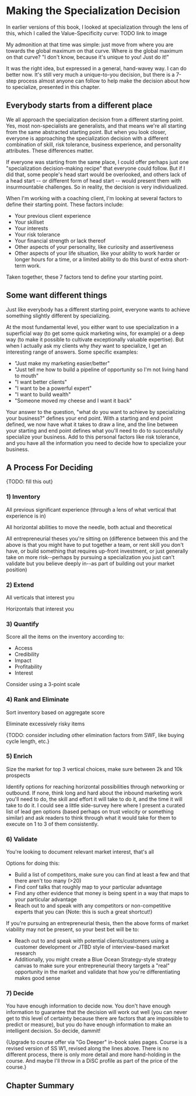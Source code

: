 # Making the Specialization Decision

In earlier versions of this book, I looked at specialization through the lens of this, which I called the Value-Specificity curve: TODO link to image

My admonition at that time was simple: just move from where you are towards the global maximum on that curve. Where _is_ the global maximum on that curve? "I don't know, because it's unique to you! Just do it!"

It was the right idea, but expressed in a general, hand-wavey way. I can do better now. It's still very much a unique-to-you decision, but there is a 7-step process almost anyone can follow to help make the decision about how to specialize, presented in this chapter.

## Everybody starts from a different place

We all approach the specialization decision from a different starting point. Yes, most non-specialists are generalists, and that means we're all starting from the same abstracted starting point. But when you look closer, everyone is approaching the specialization decision with a different combination of skill, risk tolerance, business experience, and personality attributes. These differences matter.

If everyone was starting from the same place, I could offer perhaps just one "specialization decision-making recipe" that everyone could follow. But if I did that, some people's head start would be overlooked, and others lack of a head start -- or different form of head start -- would present them with insurmountable challenges. So in reality, the decision is very individualized.

When I'm working with a coaching client, I'm looking at several factors to define their starting point. These factors include:

- Your previous client experience
- Your skillset
- Your interests
- Your risk tolerance
- Your financial strength or lack thereof
- Other aspects of your personality, like curiosity and assertiveness
- Other aspects of your life situation, like your ability to work harder or longer hours for a time, or a limited ability to do this burst of extra short-term work.

Taken together, these 7 factors tend to define your starting point.

## Some want different things

Just like everybody has a different starting point, everyone wants to achieve something slightly different by specializing.

At the most fundamental level, you either want to use specialization in a superficial way (to get some quick marketing wins, for example) or a deep way (to make it possible to cultivate exceptionally valuable expertise). But when I actually ask my clients why *they* want to specialize, I get an interesting range of answers. Some specific examples:

- "Just make my marketing easier/better"
- "Just tell me how to build a pipeline of opportunity so I'm not living hand to mouth"
- "I want better clients"
- "I want to be a powerful expert"
- "I want to build wealth"
- "Someone moved my cheese and I want it back"

Your answer to the question, "what do you want to achieve by specializing your business?" defines your end point. With a starting and end point defined, we now have what it takes to draw a line, and the line between your starting and end point defines what you'll need to do to successfully specialize your business. Add to this personal factors like risk tolerance, and you have all the information you need to decide how to specialize your business.

## A Process For Deciding

{TODO: fill this out}

### 1) Inventory

All previous significant experience (through a lens of what vertical that experience is in)

All horizontal abilities to move the needle, both actual and theoretical

All entrepreneurial theses you're sitting on (difference between this and the above is that you might have to put together a team, or rent skill you don't have, or build something that requires up-front investment, or just generally take on more risk--perhaps by pursuing a specialization you just can't validate but you believe deeply in--as part of building out your market position)

### 2) Extend

All verticals that interest you

Horizontals that interest you

### 3) Quantify

Score all the items on the inventory according to:

- Access
- Credibility
- Impact
- Profitability
- Interest

Consider using a 3-point scale

### 4) Rank and Eliminate

Sort inventory based on aggregate score

Eliminate excessively risky items

{TODO: consider including other elimination factors from SWF, like buying cycle length, etc.}

### 5) Enrich

Size the market for top 3 vertical choices, make sure between 2k and 10k prospects

Identify options for reaching horizontal possibilities through networking or outbound. If none, think long and hard about the inbound marketing work you'll need to do, the skill and effort it will take to do it, and the time it will take to do it. I could see a little side-survey here where I present a curated list of lead gen options (based perhaps on trust velocity or something similar) and ask readers to think through what it would take for them to execute on 1 to 3 of them consistently.

### 6) Validate

You're looking to document relevant market interest, that's all

Options for doing this:

- Build a list of competitors, make sure you can find at least a few and that there aren't too many (\>20)
- Find conf talks that roughly map to your particular advantage
- Find any other evidence that money is being spent in a way that maps to your particular advantage
- Reach out to and speak with any competitors or non-competitive experts that you can {Note: this is such a great shortcut!}

If you're pursuing an entrepreneurial thesis, then the above forms of market viability may not be present, so your best bet will be to:

- Reach out to and speak with potential clients/customers using a customer development or JTBD style of interview-based market research
- Additionally, you might create a Blue Ocean Strategy-style strategy canvas to make sure your entrepreneurial theory targets a "real" opportunity in the market and validate that how you're differentiating makes good sense

### 7) Decide

You have enough information to decide now. You don't have enough information to guarantee that the decision will work out well (you can never get to this level of certainty because there are factors that are impossible to predict or measure), but you do have enough information to make an intelligent decision. So decide, dammit!

{Upgrade to course offer via "Go Deeper" in-book sales pages. Course is a revised version of SS W1, revised along the lines above. There is no different process, there is only more detail and more hand-holding in the course. And maybe I'll throw in a DiSC profile as part of the price of the course.}

## Chapter Summary